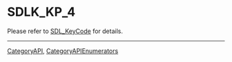 # SDLK_KP_4

Please refer to [SDL_KeyCode](SDL_KeyCode) for details.

----
[CategoryAPI](CategoryAPI), [CategoryAPIEnumerators](CategoryAPIEnumerators)

